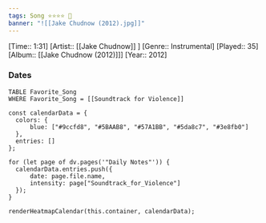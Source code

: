 ```yaml
---
tags: Song ⭐⭐⭐⭐ 💛
banner: "![[Jake Chudnow (2012).jpg]]"
---
```

[Time:: 1:31]
[Artist:: [[Jake Chudnow]] ]
[Genre:: Instrumental]
[Played:: 35]
[Album:: [[Jake Chudnow (2012)]]]
[Year:: 2012]
### Dates
````dataview
TABLE Favorite_Song
WHERE Favorite_Song = [[Soundtrack for Violence]]
````

  ```dataviewjs
const calendarData = { 
	colors: { 
		blue: ["#9ccfd8", "#5BAAB8", "#57A1BB", "#5da8c7", "#3e8fb0"] 
	}, 
	entries: [] 
}; 

for (let page of dv.pages('"Daily Notes"')) { 
	calendarData.entries.push({ 
		date: page.file.name, 
		intensity: page["Soundtrack_for_Violence"]
	}); 
} 

renderHeatmapCalendar(this.container, calendarData);
```
